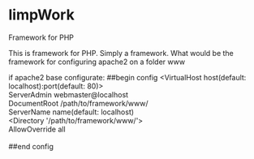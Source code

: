 # limpWork
Framework for PHP

This is framework for PHP. Simply a framework.
What would be the framework for configuring apache2 on a folder www


if apache2 base configurate:
##begin config
<VirtualHost host(default: localhost):port(default: 80)><br>
ServerAdmin webmaster@localhost<br>
DocumentRoot /path/to/framework/www/<br>
ServerName name(default: localhost)<br>
<Directory '/path/to/framework/www/'><br>
AllowOverride all<br>
</Directory><br>
</VirtualHost >
##end config
